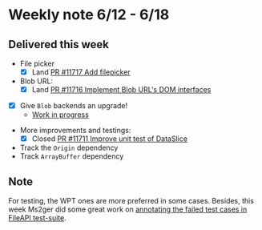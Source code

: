 # Weekly note 6/12 - 6/18

## Delivered this week

- File picker
    - [x] Land [PR #11717 Add filepicker](https://github.com/servo/servo/pull/11717)
- Blob URL:
    - [x] Land [PR #11716 Implement Blob URL's DOM interfaces](https://github.com/servo/servo/pull/11716)
- [x] Give `Blob` backends an upgrade!
    - [Work in progress](https://github.com/izgzhen/servo/tree/file-manager-backend)
- More improvements and testings:
    - [x] Closed [PR #11711 Improve unit test of DataSlice](https://github.com/servo/servo/pull/11711)
- Track the `Origin` dependency
- Track `ArrayBuffer` dependency


## Note

For testing, the WPT ones are more preferred in some cases. Besides, this week Ms2ger did some great work on [annotating the failed test cases in FileAPI test-suite](https://github.com/servo/servo/pull/11764).

